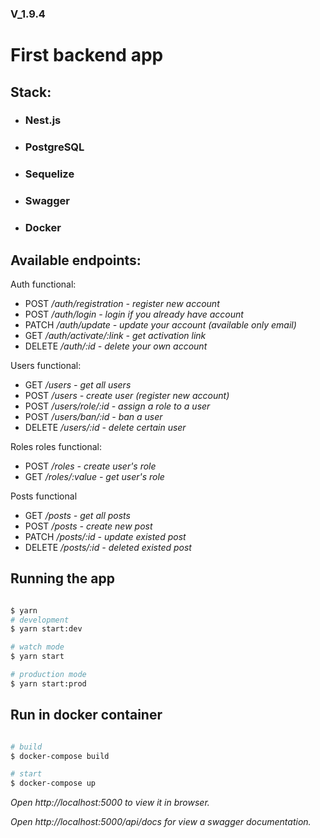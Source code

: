 ### V_1.9.4

# First backend app


## Stack:
* ### Nest.js
* ### PostgreSQL
* ### Sequelize
* ### Swagger
* ### Docker


## Available endpoints:


Auth functional:
- POST */auth/registration - register new account*
- POST */auth/login - login if you already have account*
- PATCH */auth/update - update your account (available only email)*
- GET */auth/activate/:link - get activation link*
- DELETE */auth/:id  - delete your own account*

Users functional:
- GET */users - get all users*
- POST */users - create user (register new account)*
- POST */users/role/:id - assign a role to a user*
- POST */users/ban/:id - ban a user*
- DELETE */users/:id - delete certain user*

Roles roles functional:
- POST */roles - create user's role*
- GET */roles/:value - get user's role*


Posts functional
- GET */posts - get all posts*
- POST */posts - create new post*
- PATCH */posts/:id - update existed post*
- DELETE */posts/:id - deleted existed post*



## Running the app

```bash

$ yarn
# development
$ yarn start:dev

# watch mode
$ yarn start

# production mode
$ yarn start:prod
```

## Run in docker container

```bash

# build
$ docker-compose build

# start
$ docker-compose up

```

*Open http://localhost:5000 to view it in browser.*

*Open *http://localhost:5000/api/docs* for view a swagger documentation.*
